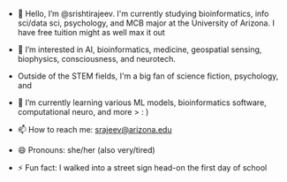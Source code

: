 - 👋 Hello, I’m @srishtirajeev. I'm currently studying bioinformatics, info sci/data sci, psychology, and MCB major at the University of Arizona. I have free tuition might as well max it out
- 👀 I’m interested in AI, bioinformatics, medicine, geospatial sensing, biophysics, consciousness, and neurotech.
- Outside of the STEM fields, I'm a big fan of science fiction, psychology, and 
- 🌱 I’m currently learning various ML models, bioinformatics software, computational neuro, and more > : )

- 📫 How to reach me: srajeev@arizona.edu
- 😄 Pronouns: she/her (also very/tired)
- ⚡ Fun fact: I walked into a street sign head-on the first day of school





